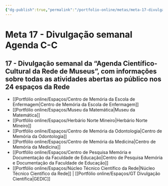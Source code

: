 ```yaml
---
{"dg-publish":true,"permalink":"/portfolio-online/metas/meta-17-divulgacao-semanal-agenda-c-c/","tags":["💼/🎯"],"created":"2024-02-14T12:36:19.229-03:00","updated":"2024-02-05T11:29:43.632-03:00"}
---
```



# Meta 17 - Divulgação semanal Agenda C-C

## 17 - Divulgação semanal da “Agenda Científico-Cultural da Rede de Museus”, com informações sobre todas as atividades abertas ao público nos 24 espaços da Rede

- [[Portfólio online/Espaços/Centro de Memória da Escola de Enfermagem\|Centro de Memória da Escola de Enfermagem]]
- [[Portfólio online/Espaços/Museu da Matemática\|Museu da Matemática]]
- [[Portfólio online/Espaços/Herbário Norte Mineiro\|Herbário Norte Mineiro]]
- [[Portfólio online/Espaços/Centro de Memória da Odontologia\|Centro de Memória da Odontologia]]
- [[Portfólio online/Espaços/Centro de Memória da Medicina\|Centro de Memória da Medicina]]
- [[Portfólio online/Espaços/Centro de Pesquisa Memória e Documentação da Faculdade de Educação\|Centro de Pesquisa Memória e Documentação da Faculdade de Educação]]
- [[Portfólio online/Espaços/Núcleo Técnico Científico da Rede\|Núcleo Técnico Científico da Rede]] | [[Portfólio online/Espaços/GT Divulgação Científica\|GEDIC]]